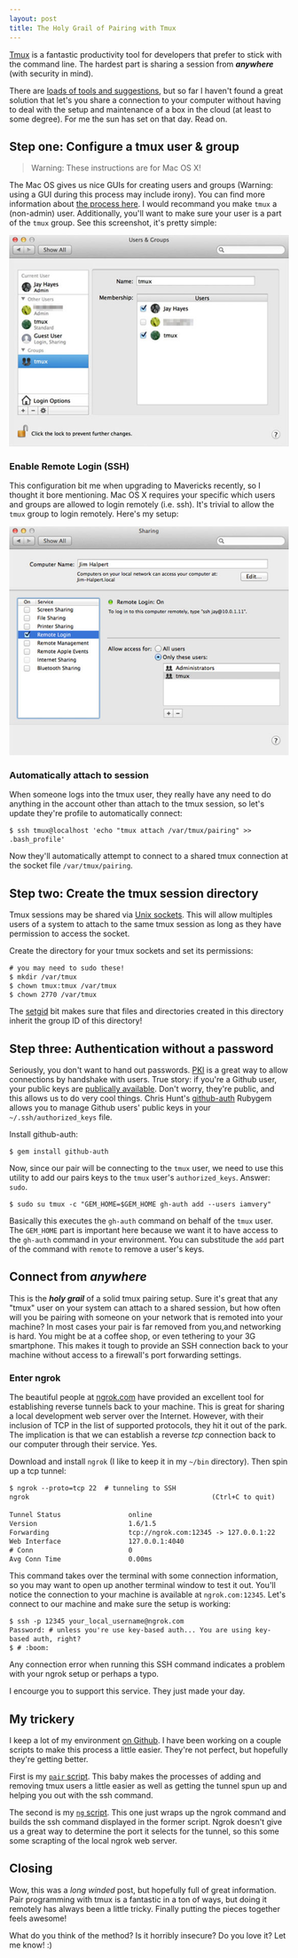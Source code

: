 ```yaml
---
layout: post
title: The Holy Grail of Pairing with Tmux
---
```


[Tmux](http://tmux.sourceforge.net) is a fantastic productivity tool for
developers that prefer to stick with the command line. The hardest part is
sharing a session from _**anywhere**_ (with security in mind).

There are [loads of tools and suggestions](http://www.pairprogramwith.me), but
so far I haven't found a great solution that let's you share a connection to
your computer without having to deal with the setup and maintenance of a box
in the cloud (at least to some degree). For me the sun has set on that day. Read
on.

## Step one: Configure a tmux user & group

> Warning: These instructions are for Mac OS X!

The Mac OS gives us nice GUIs for creating users and groups (Warning: using a
GUI during this process may include irony). You can find more information about
[the process here](http://www.macworld.com/article/2029539/configuring-mountain-lions-users-and-groups.html).
I would recommand you make `tmux` a (non-admin) user. Additionally, you'll want
to make sure your user is a part of the `tmux` group.  See this screenshot,
it's pretty simple:

![Mac OS X Account Preferences](/images/mac-os-x-accounts-preferences.jpg)

### Enable Remote Login (SSH)

This configuration bit me when upgrading to Mavericks recently, so I thought it
bore mentioning. Mac OS X requires your specific which users and groups are
allowed to login remotely (i.e. ssh). It's trivial to allow the `tmux` group to
login remotely. Here's my setup:

![Mac OS X Remote Login Preferences](/images/mac-os-x-remote-login-preferences.jpg)

### Automatically attach to session

When someone logs into the tmux user, they really have any need to do anything
in the account other than attach to the tmux session, so let's update they're
profile to automatically connect:

    $ ssh tmux@localhost 'echo "tmux attach /var/tmux/pairing" >> .bash_profile'

Now they'll automatically attempt to connect to a shared tmux connection at the
socket file `/var/tmux/pairing`.

## Step two: Create the tmux session directory

Tmux sessions may be shared via [Unix sockets](http://en.wikipedia.org/wiki/Unix_domain_socket).
This will allow multiples users of a system to attach to the same tmux session
as long as they have permission to access the socket.

Create the directory for your tmux sockets and set its permissions:

    # you may need to sudo these!
    $ mkdir /var/tmux
    $ chown tmux:tmux /var/tmux
    $ chown 2770 /var/tmux

The [setgid](http://en.wikipedia.org/wiki/Setuid#setgid_on_directories) bit
makes sure that files and directories created in this directory inherit the
group ID of this directory!

## Step three: Authentication without a password

Seriously, you don't want to hand out passwords. [PKI](http://en.wikipedia.org/wiki/Public-key_infrastructure)
is a great way to allow connections by handshake with users. True story: if
you're a Github user, your public keys are [publically available](https://api.github.com/users/iamvery/keys).
Don't worry, they're public, and this allows us to do very cool things. Chris
Hunt's [github-auth](https://github.com/chrishunt/github-auth) Rubygem allows
you to manage Github users' public keys in your `~/.ssh/authorized_keys` file.

Install github-auth:

    $ gem install github-auth

Now, since our pair will be connecting to the `tmux` user, we need to use this
utility to add our pairs keys to the `tmux` user's `authorized_keys`. Answer: `sudo`.

    $ sudo su tmux -c "GEM_HOME=$GEM_HOME gh-auth add --users iamvery"

Basically this executes the `gh-auth` command on behalf of the `tmux` user. The
`GEM_HOME` part is important here because we want it to have access to the
`gh-auth` command in your environment. You can substitude the `add` part of the
command with `remote` to remove a user's keys.

## Connect from _anywhere_

This is the _**holy grail**_ of a solid tmux pairing setup. Sure it's great that
any "tmux" user on your system can attach to a shared session, but how often
will you be pairing with someone on your network that is remoted into your
machine?  In most cases your pair is far removed from you,and networking is
hard. You might be at a coffee shop, or even tethering to your 3G smartphone.
This makes it tough to provide an SSH connection back to your machine without
access to a firewall's port forwarding settings.

### Enter ngrok

The beautiful people at [ngrok.com](https://ngrok.com) have provided an excellent
tool for establishing reverse tunnels back to your machine. This is great for
sharing a local development web server over the Internet. However, with their
inclusion of TCP in the list of supported protocols, they hit it out of the
park. The implication is that we can establish a reverse _tcp_ connection back
to our computer through their service. Yes.

Download and install `ngrok` (I like to keep it in my `~/bin` directory). Then
spin up a tcp tunnel:

    $ ngrok --proto=tcp 22  # tunneling to SSH
    ngrok                                              (Ctrl+C to quit)

    Tunnel Status                 online
    Version                       1.6/1.5
    Forwarding                    tcp://ngrok.com:12345 -> 127.0.0.1:22
    Web Interface                 127.0.0.1:4040
    # Conn                        0
    Avg Conn Time                 0.00ms

This command takes over the terminal with some connection information, so you
may want to open up another terminal window to test it out. You'll notice the
connection to your machine is available at `ngrok.com:12345`. Let's connect to
our machine and make sure the setup is working:

    $ ssh -p 12345 your_local_username@ngrok.com
    Password: # unless you're use key-based auth... You are using key-based auth, right?
    $ # :boom:

Any connection error when running this SSH command indicates a problem with
your ngrok setup or perhaps a typo.

I encourge you to support this service. They just made your day.

## My trickery

I keep a lot of my environment [on Github](https://github.com/iamvery/dotfiles).
I have been working on a couple scripts to make this process a little easier.
They're not perfect, but hopefully they're getting better.

First is my [`pair` script](https://github.com/iamvery/dotfiles/blob/master/bin/pair).
This baby makes the processes of adding and removing tmux users a little easier
as well as getting the tunnel spun up and helping you out with the ssh command.

The second is my [`ng` script](https://github.com/iamvery/dotfiles/blob/master/bin/ng).
This one just wraps up the ngrok command and builds the ssh command displayed in
the former script. Ngrok doesn't give us a great way to determine the port it
selects for the tunnel, so this some some scrapting of the local ngrok web
server.

## Closing

Wow, this was a _long winded_ post, but hopefully full of great information.
Pair programming with tmux is a fantastic in a ton of ways, but doing it remotely
has always been a little tricky. Finally putting the pieces together feels
awesome!

What do you think of the method? Is it horribly insecure? Do you love it? Let me
know! :)
